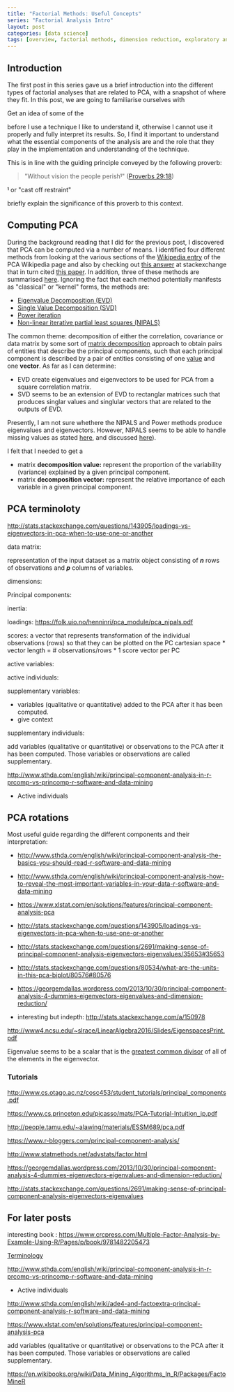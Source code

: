 ```yaml
---
title: "Factorial Methods: Useful Concepts"
series: "Factorial Analysis Intro"
layout: post
categories: [data science]
tags: [overview, factorial methods, dimension reduction, exploratory analysis, unsupervised learning, PCA, MCA FAMD, MFA]
---
```


<!-- http://stackoverflow.com/questions/15155778/superscript-in-markdown-github-flavored -->

<style>
    .superscript {
        font-size: 60%;
        vertical-align: baseline; 
        position: relative;
        top: -0.5em;
    }
</style>

## Introduction

The first post in this series gave us a brief introduction into the different types of factorial analyses that are related to PCA, with a snapshot of where they fit. In this post, we are going to familiarise ourselves with 

Get an idea of some of the 

before I use a technique I like to understand it, otherwise I cannot use it properly and fully interpret its results. So, I find it important to understand what the essential components of the analysis are and the role that they play in the implementation and understanding of the technique.

This is in line with the guiding principle conveyed by the following proverb:

> "Without vision the people perish<b><span class="superscript">1</span></b>" 
> ([Proverbs 29:18](http://biblehub.com/proverbs/29-18.htm))

<b><span class="superscript">1</span></b> or "cast off restraint"

briefly explain the significance of this proverb to this context.

## Computing PCA

During the background reading that I did for the previous post, I discovered that PCA can be computed via a number of means. I identified four different methods from looking at the various sections of the [Wikipedia entry](https://en.wikipedia.org/wiki/Principal_component_analysis#Derivation_of_PCA_using_the_covariance_method) of the PCA Wikipedia page and also by checking out [this answer](http://stats.stackexchange.com/a/79072) at stackexchange that in turn cited [this paper](http://www.sciencedirect.com/science/article/pii/S0169743997000105?via%3Dihub). In addition, three of these methods are summarised [here](https://learnche.org/pid/latent-variable-modelling/principal-component-analysis/algorithms-to-calculate-build-pca-models). Ignoring the fact that each method potentially manifests as "classical" or "kernel" forms, the methods are:

* [Eigenvalue Decomposition (EVD)](https://en.wikipedia.org/wiki/Eigendecomposition_of_a_matrix)
* [Single Value Decomposition (SVD)](https://en.wikipedia.org/wiki/Singular_value_decomposition)
* [Power iteration](https://en.wikipedia.org/wiki/Principal_component_analysis#Iterative_computation)
* [Non-linear iterative partial least squares (NIPALS)](https://en.wikipedia.org/wiki/Principal_component_analysis#The_NIPALS_method)

The common theme: decomposition of either the correlation, covariance or data matrix by some sort of [matrix decomposition](https://en.wikipedia.org/wiki/Matrix_decomposition) approach to obtain pairs of entities that describe the principal components, such that each principal component is described by a pair of entities consisting of one <u>value</u> and one <b>vector</b>. As far as I can determine:

* EVD create eigenvalues and eigenvectors to be used for PCA from a square correlation matrix. 
* SVD seems to be an extension of EVD to rectanglar matrices such that produces singlar values and singlular vectors that are related to the outputs of EVD.

Presently, I am not sure whethere the NIPALS and Power methods produce eigenvalues and eigenvectors. However, NIPALS seems to be able to handle missing values as stated [here](http://pbil.univ-lyon1.fr/ade4/ade4-html/nipals.html), and discussed [here](http://stats.stackexchange.com/questions/35561/)).

I felt that I needed to get a 

* matrix **decomposition value:** represent the proportion of the variability (variance) explained by a given principal component.
* matrix **decomposition vector:** represent the relative importance of each variable in a given principal component.

## PCA terminoloty

http://stats.stackexchange.com/questions/143905/loadings-vs-eigenvectors-in-pca-when-to-use-one-or-another


data matrix:

representation of the input dataset as a matrix object consisting of <b><i>n</i></b> rows of observations and <b><i>p</i></b> columns of variables.

dimensions:

Principal components:

inertia: 

loadings: 
https://folk.uio.no/henninri/pca_module/pca_nipals.pdf

scores: a vector that represents transformation of the individual observations (rows) so that they can be plotted on the PC cartesian space
    * vector length = # observations/rows
    * 1 score vector per PC

active variables:

active individuals:

supplementary variables:

* variables (qualitative or quantitative) added to the PCA after it has been computed. 
* give context

supplementary individuals:

add variables (qualitative or quantitative) or observations to the PCA after it has been computed. Those variables or observations are called supplementary. 


http://www.sthda.com/english/wiki/principal-component-analysis-in-r-prcomp-vs-princomp-r-software-and-data-mining
* Active individuals


## PCA rotations




Most useful guide regarding the different components and their interpretation: 

* http://www.sthda.com/english/wiki/principal-component-analysis-the-basics-you-should-read-r-software-and-data-mining
* http://www.sthda.com/english/wiki/principal-component-analysis-how-to-reveal-the-most-important-variables-in-your-data-r-software-and-data-mining
* https://www.xlstat.com/en/solutions/features/principal-component-analysis-pca 

* http://stats.stackexchange.com/questions/143905/loadings-vs-eigenvectors-in-pca-when-to-use-one-or-another
* http://stats.stackexchange.com/questions/2691/making-sense-of-principal-component-analysis-eigenvectors-eigenvalues/35653#35653
* http://stats.stackexchange.com/questions/80534/what-are-the-units-in-this-pca-biplot/80576#80576

* https://georgemdallas.wordpress.com/2013/10/30/principal-component-analysis-4-dummies-eigenvectors-eigenvalues-and-dimension-reduction/
* interesting but indepth: http://stats.stackexchange.com/a/150978




http://www4.ncsu.edu/~slrace/LinearAlgebra2016/Slides/EigenspacesPrint.pdf


Eigenvalue seems to be a scalar that is the [greatest common divisor](https://en.wikipedia.org/wiki/Greatest_common_divisor) of all of the elements in the eigenvector.

### Tutorials

http://www.cs.otago.ac.nz/cosc453/student_tutorials/principal_components.pdf

https://www.cs.princeton.edu/picasso/mats/PCA-Tutorial-Intuition_jp.pdf

http://people.tamu.edu/~alawing/materials/ESSM689/pca.pdf

https://www.r-bloggers.com/principal-component-analysis/

http://www.statmethods.net/advstats/factor.html

https://georgemdallas.wordpress.com/2013/10/30/principal-component-analysis-4-dummies-eigenvectors-eigenvalues-and-dimension-reduction/ 

http://stats.stackexchange.com/questions/2691/making-sense-of-principal-component-analysis-eigenvectors-eigenvalues


## For later posts

interesting book : https://www.crcpress.com/Multiple-Factor-Analysis-by-Example-Using-R/Pages/p/book/9781482205473

[Terminology](https://en.wikipedia.org/wiki/Factor_analysis#Terminology)

http://www.sthda.com/english/wiki/principal-component-analysis-in-r-prcomp-vs-princomp-r-software-and-data-mining
* Active individuals

http://www.sthda.com/english/wiki/ade4-and-factoextra-principal-component-analysis-r-software-and-data-mining

https://www.xlstat.com/en/solutions/features/principal-component-analysis-pca

add variables (qualitative or quantitative) or observations to the PCA after it has been computed. Those variables or observations are called supplementary. 

https://en.wikibooks.org/wiki/Data_Mining_Algorithms_In_R/Packages/FactoMineR
